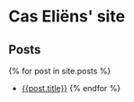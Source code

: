 # Cas Eliëns' site


## Posts

{% for post in site.posts %}
* [{{post.title}}]({{post.url}})
{% endfor %}

